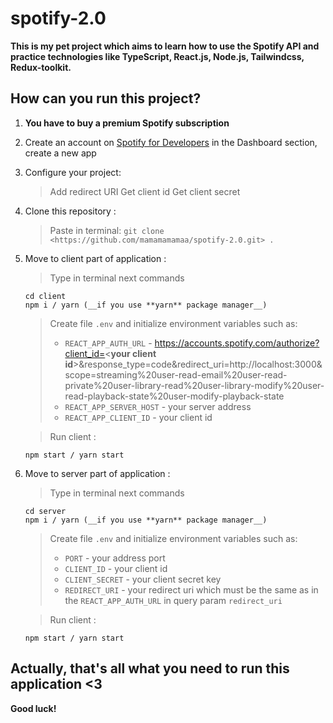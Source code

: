 # spotify-2.0

**This is my pet project which aims to learn how to use the Spotify API and practice technologies like TypeScript, React.js, Node.js, Tailwindcss, Redux-toolkit.**

## How can you run this project?

1. **You have to buy a premium Spotify subscription**

2. Create an account on [Spotify for Developers](https://developer.spotify.com/) in the Dashboard section, create a new app

3. Configure your project:
   > Add redirect URI
   > Get client id
   > Get client secret
 
4. Clone this repository : 
   > Paste in terminal: `git clone <https://github.com/mamamamamaa/spotify-2.0.git> .`

5. Move to client part of application :
   > Type in terminal next commands
    ```
    cd client
    npm i / yarn (__if you use **yarn** package manager__)
    ```
    
   > Create file `.env` and initialize environment variables such as:
   >* `REACT_APP_AUTH_URL` - https://accounts.spotify.com/authorize?client_id=<__your client id__>&response_type=code&redirect_uri=http://localhost:3000&scope=streaming%20user-read-email%20user-read-private%20user-library-read%20user-library-modify%20user-read-playback-state%20user-modify-playback-state
   >* `REACT_APP_SERVER_HOST` - your server address
   >* `REACT_APP_CLIENT_ID` - your client id
   
   > Run client : 
     ```
     npm start / yarn start
     ```
6. Move to server part of application :
   > Type in terminal next commands
    ```
    cd server
    npm i / yarn (__if you use **yarn** package manager__)
    ```
    
   > Create file `.env` and initialize environment variables such as:
   >* `PORT` - your address port
   >* `CLIENT_ID` - your client id
   >* `CLIENT_SECRET` - your client secret key
   >* `REDIRECT_URI` - your redirect uri which must be the same as in the `REACT_APP_AUTH_URL` in query param `redirect_uri`
   
   > Run client : 
     ```
     npm start / yarn start
     ```
     
  ## Actually, that's all what you need to run this application <3
  **Good luck!**
